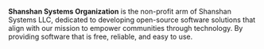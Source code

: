 **Shanshan Systems Organization** is the non-profit arm of Shanshan Systems LLC, dedicated to developing open-source software solutions that align with our mission to empower communities through technology. By providing software that is free, reliable, and easy to use. 


